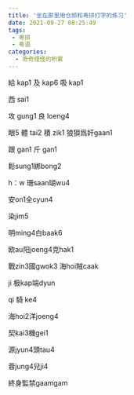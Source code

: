 ```yaml
---
title: '坐在那里用仓颉和粤拼打字的练习'
date: 2021-09-27 08:25:49
tags: 
 - 粤拼
 - 粤语
categories:
  - 奇奇怪怪的积累
---
```

  <meta name="referrer" content="no-referrer">
 
 給 kap1
及 kap6
吸 kap1

西 sai1

攻 gung1
良 loeng4

眼5
體 tai2
積 zik1
狼狽爲奸gaan1

跟 gan1
斤 gan1

鬆sung1綁bong2

h：w
珊saan瑚wu4

安on1全cyun4

染jim5

明ming4白baak6

欧au阳joeng4克hak1

戰zin3國gwok3
海hoi賊caak

ji
极kap端dyun

qi
騎 ke4

海hoi2洋joeng4

契kai3機gei1

源jyun4頭tau4

蓉jung4兒ji4


終身監禁gaamgam






